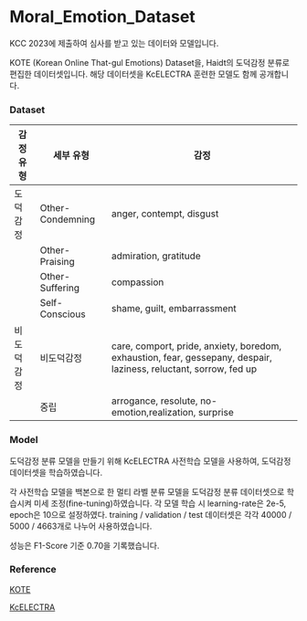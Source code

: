 # Moral_Emotion_Dataset
KCC 2023에 제출하여 심사를 받고 있는 데이터와 모델입니다.

KOTE (Korean Online That-gul Emotions) Dataset을, Haidt의 도덕감정 분류로 편집한 데이터셋입니다.
해당 데이터셋을 KcELECTRA 훈련한 모델도 함께 공개합니다.

### Dataset
| 감정 유형 | 세부 유형 | 감정 |
| --- | --- | --- |
| 도덕감정 | Other-Condemning | anger, contempt, disgust |
|  | Other-Praising | admiration, gratitude |
|  | Other-Suffering | compassion |
|  | Self-Conscious | shame, guilt, embarrassment |
| 비도덕감정 | 비도덕감정 | care, comport, pride, anxiety, boredom, exhaustion, fear, gessepany, despair, laziness, reluctant, sorrow, fed up |
|  | 중립 | arrogance, resolute, no-emotion,realization, surprise |

### Model 
도덕감정 분류 모델을 만들기 위해 KcELECTRA  사전학습 모델을 사용하여, 도덕감정 데이터셋을 학습하였습니다. 

각 사전학습 모델을 백본으로 한 멀티 라벨 분류 모델을 도덕감정 분류 데이터셋으로 학습시켜 미세 조정(fine-tuning)하였습니다. 각 모델 학습 시 learning-rate은 2e-5, epoch은 10으로 설정하였다. training / validation / test 데이터셋은 각각 40000 / 5000 / 4663개로 나누어 사용하였습니다.

성능은 F1-Score 기준 0.70을 기록했습니다.

### Reference
[KOTE](https://github.com/username/my-repository)

[KcELECTRA](https://github.com/Beomi/KcELECTRA)
